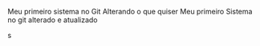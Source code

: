 Meu primeiro sistema no Git
Alterando o que quiser
Meu primeiro Sistema no git alterado e atualizado

 s